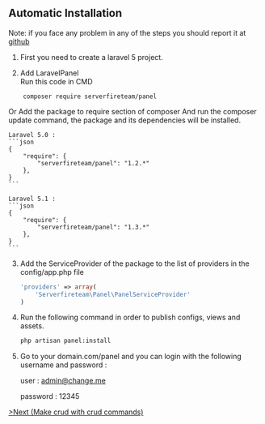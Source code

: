 ## Automatic Installation

Note: if you face any problem in any of the steps you should report it at [github](https://github.com/serverfireteam/panel/issues/new)

1. First you need to create a laravel 5 project.

2. Add LaravelPanel  
Run this code in CMD 
```
    composer require serverfireteam/panel
```
Or Add the package to require section of composer And run the composer update command, the package and its dependencies will be installed.

    Laravel 5.0 :
    ```json
    {
        "require": {
            "serverfireteam/panel": "1.2.*"
        },
    }
    ```

    Laravel 5.1 :
    ```json
    {
        "require": {
            "serverfireteam/panel": "1.3.*"
        },
    }
    ```



3. Add the ServiceProvider of the package to the list of providers in the config/app.php file

    ```php
    'providers' => array(
    	'Serverfireteam\Panel\PanelServiceProvider'
    )
    ```

4. Run the following command in order to publish configs, views and assets.

    ```bash
    php artisan panel:install

    ```

5. Go to your domain.com/panel and you can login with the following username and password :

    user : admin@change.me

    password : 12345



[>Next (Make crud with crud commands) ](/docs/master/crud-commands)
